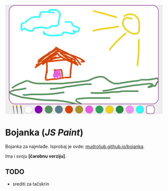 [![](screen.png)](http://mudroljub.github.io/bojanka/)

# Bojanka (*JS Paint*)

Bojanka za najmlađe. Isprobaj je ovde: [mudroljub.github.io/bojanka](http://mudroljub.github.io/bojanka/). 

Ima i svoju **[čarobnu verziju]**.

## TODO
- srediti za tačskrin
